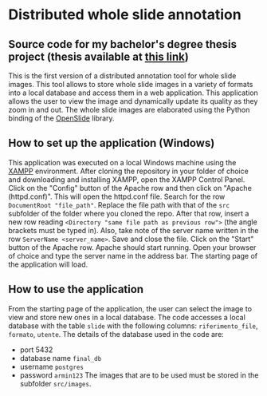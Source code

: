 # Distributed whole slide annotation
## Source code for my bachelor's degree thesis project (thesis available at [this link](https://hdl.handle.net/20.500.12608/48835))

This is the first version of a distributed annotation tool for whole slide images. This tool allows to store whole slide images in a variety of formats into a local database and access them in a web application. This application allows the user to view the image and dynamically update its quality as they zoom in and out. The whole slide images are elaborated using the Python binding of the [OpenSlide](https://doi.org/https://doi.org/10.4103/2153-3539.119005) library.

## How to set up the application (Windows)

This application was executed on a local Windows machine using the [XAMPP](https://www.apachefriends.org/it/index.html) environment.
After cloning the repository in your folder of choice and downloading and installing XAMPP, open the XAMPP Control Panel. Click on the "Config" button of the Apache row and then click on "Apache (httpd.conf)". This will open the httpd.conf file. Search for the row `DocumentRoot "file_path"`. Replace the file path with that of the `src` subfolder of the folder where you cloned the repo. After that row, insert a new row reading `<Directory "same file path as previous row">` (the angle brackets must be typed in). Also, take note of the server name written in the row `ServerName <server_name>`.
Save and close the file. Click on the "Start" button of the Apache row. Apache should start running. Open your browser of choice and type the server name in the address bar. The starting page of the application will load.

## How to use the application

From the starting page of the application, the user can select the image to view and store new ones in a local database. The code accesses a local database with the table `slide` with the following columns: `riferimento_file`, `formato`, `utente`. The details of the database used in the code are:
- port 5432
- database name `final_db`
- username `postgres`
- password `armin123`
The images that are to be used must be stored in the subfolder `src/images`.